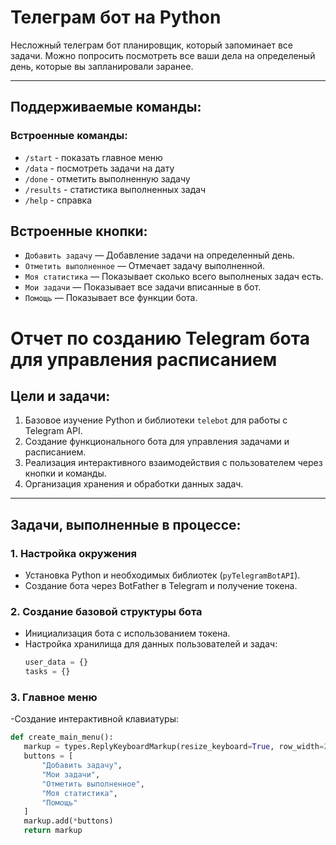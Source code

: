 # Телеграм бот на Python

Несложный телеграм бот планировщик, который запоминает все задачи. Можно попросить посмотреть все 
ваши дела на определеный день, которые вы запланировали заранее.

---

## Поддерживаемые команды:

### Встроенные команды:

- `/start` - показать главное меню
- `/data` - посмотреть задачи на дату
- `/done` - отметить выполненную задачу
- `/results` - статистика выполненных задач
- `/help` - справка


## Встроенные кнопки:

- `Добавить задачу` — Добавление задачи на определенный день.  
- `Отметить выполненное` — Отмечает задачу выполненной.
- `Моя статистика` — Показывает сколько всего выполненых задач есть. 
- `Мои задачи` — Показывает все задачи вписанные в бот. 
- `Помощь` — Показывает все функции бота.


# Отчет по созданию Telegram бота для управления расписанием

## Цели и задачи:
1. Базовое изучение Python и библиотеки `telebot` для работы с Telegram API.
2. Создание функционального бота для управления задачами и расписанием.
3. Реализация интерактивного взаимодействия с пользователем через кнопки и команды.
4. Организация хранения и обработки данных задач.

---

## Задачи, выполненные в процессе:

### 1. Настройка окружения
- Установка Python и необходимых библиотек (`pyTelegramBotAPI`).
- Создание бота через BotFather в Telegram и получение токена.

### 2. Создание базовой структуры бота
- Инициализация бота с использованием токена.
- Настройка хранилища для данных пользователей и задач:
  ```python
  user_data = {}
  tasks = {}

### 3. Главное меню
-Создание интерактивной клавиатуры:
 ```python
def create_main_menu():
    markup = types.ReplyKeyboardMarkup(resize_keyboard=True, row_width=2)
    buttons = [
        "Добавить задачу",
        "Мои задачи", 
        "Отметить выполненное",
        "Моя статистика",
        "Помощь"
    ]
    markup.add(*buttons)
    return markup
